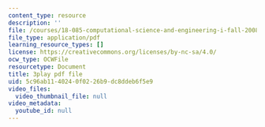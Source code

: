 ```yaml
---
content_type: resource
description: ''
file: /courses/18-085-computational-science-and-engineering-i-fall-2008/5c96ab1140240f0226b9dc8ddeb6f5e9_11y8_XTbwGo.pdf
file_type: application/pdf
learning_resource_types: []
license: https://creativecommons.org/licenses/by-nc-sa/4.0/
ocw_type: OCWFile
resourcetype: Document
title: 3play pdf file
uid: 5c96ab11-4024-0f02-26b9-dc8ddeb6f5e9
video_files:
  video_thumbnail_file: null
video_metadata:
  youtube_id: null
---
```

